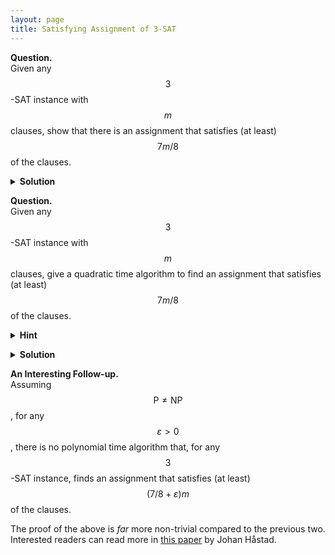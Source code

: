 ```yaml
---
layout: page
title: Satisfying Assignment of 3-SAT
---
```


<script src="https://polyfill.io/v3/polyfill.min.js?features=es6"></script>
<script id="MathJax-script" async
      src="https://cdn.jsdelivr.net/npm/mathjax@3/es5/tex-mml-chtml.js">
</script>

**Question.**    
Given any $$3$$-SAT instance with $$m$$ clauses, show that there is an assignment that satisfies (at least) $$7m/8$$ of the clauses.


<details>
	<summary> <b>Solution</b> </summary>

Let $$X$$ be a uniform random variable on the set of possible assignments. Consider the random variable $$f(X)$$, where for any model $$m$$, $$f(m)$$ represents the number of true clauses under it.    
The probability of a particular clause being true under an assignment chosen from $$X$$ is $$7/8$$. The linearity of expectation implies that the expectation of $$f(X)$$ is $$7m/8$$. The required follows.

</details>

<p></p>
<p></p>

**Question.**    
Given any $$3$$-SAT instance with $$m$$ clauses, give a quadratic time algorithm to find an assignment that satisfies (at least) $$7m/8$$ of the clauses.

<details>
	<summary> <b>Hint</b> </summary>

Try splitting into cases and using the above result.
</details>

<p></p>


<details>
	<summary> <b>Solution</b> </summary>

Let $$x_1$$ be a variable in the formula. Consider $$\mathbb{E}[f(X)\mid x_1 = 0]$$ and $$\mathbb{E}[f(X)\mid x_2 = 0]$$. Since the arithmetic mean of the two is at least $$7m/8$$, one of the two must be at least $$7m/8$$. Further, both of them can be computed quite easily. We then recurse on the corresponding smaller subproblem. The required follows.
</details>

<p></p>

**An Interesting Follow-up.**    
Assuming $$\mathsf{P}\neq\mathsf{NP}$$, for any $$\varepsilon>0$$, there is no polynomial time algorithm that, for any $$3$$-SAT instance, finds an assignment that satisfies (at least) $$(7/8 + \varepsilon)m$$ of the clauses.

The proof of the above is _far_ more non-trivial compared to the previous two. Interested readers can read more in [this paper](https://citeseerx.ist.psu.edu/viewdoc/download?doi=10.1.1.16.5701&rep=rep1&type=pdf) by Johan Håstad.